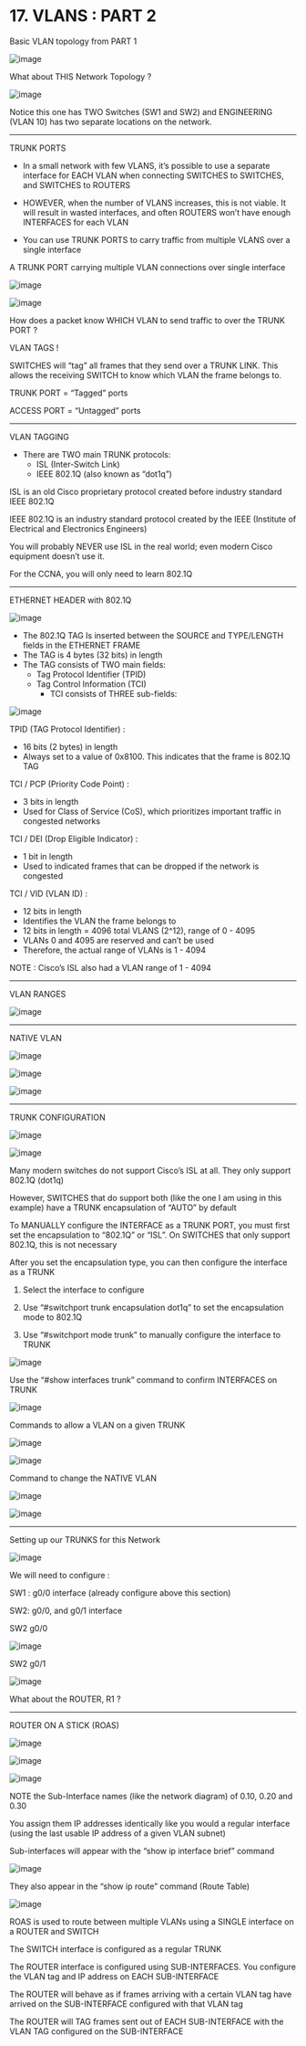 # 17. VLANS : PART 2

Basic VLAN topology from PART 1

![image](https://github.com/psaumur/CCNA/assets/106411237/f6df37e0-d494-4e46-b6e8-6d2ba0cd0ff6)


What about THIS Network Topology ?

![image](https://github.com/psaumur/CCNA/assets/106411237/e6aff877-3792-469f-8955-0f3e17c6f1ed)


Notice this one has TWO Switches (SW1 and SW2) and ENGINEERING (VLAN 10) has two separate locations on the network.

---

TRUNK PORTS

- In a small network with few VLANS, it’s possible to use a separate interface for EACH VLAN when connecting SWITCHES to SWITCHES, and SWITCHES to ROUTERS

- HOWEVER, when the number of VLANS increases, this is not viable. It will result in wasted interfaces, and often ROUTERS won’t have enough INTERFACES for each VLAN

- You can use TRUNK PORTS to carry traffic from multiple VLANS over a single interface

A TRUNK PORT carrying multiple VLAN connections over single interface

![image](https://github.com/psaumur/CCNA/assets/106411237/5cb7c933-689a-499b-9f30-51fe63d8b059)


![image](https://github.com/psaumur/CCNA/assets/106411237/8ea9a799-cf0d-4b1d-9706-db002772fe6d)


How does a packet know WHICH VLAN to send traffic to over the TRUNK PORT ?

VLAN TAGS !

SWITCHES will “tag” all frames that they send over a TRUNK LINK. This allows the receiving SWITCH to know which VLAN the frame belongs to.

TRUNK PORT = “Tagged” ports

ACCESS PORT = “Untagged” ports

---

VLAN TAGGING

- There are TWO main TRUNK protocols:
    - ISL (Inter-Switch Link)
    - IEEE 802.1Q (also known as “dot1q”)

ISL is an old Cisco proprietary protocol created before industry standard IEEE 802.1Q

IEEE 802.1Q is an industry standard protocol created by the IEEE (Institute of Electrical and Electronics Engineers)

You will probably NEVER use ISL in the real world; even modern Cisco equipment doesn’t use it.

For the CCNA, you will only need to learn 802.1Q

---

ETHERNET HEADER with 802.1Q

![image](https://github.com/psaumur/CCNA/assets/106411237/00e817cd-1cac-44c5-a5f6-5459d383236d)


- The 802.1Q TAG Is inserted between the SOURCE and TYPE/LENGTH fields in the ETHERNET FRAME
- The TAG is 4 bytes (32 bits) in length
- The TAG consists of TWO main fields:
    - Tag Protocol Identifier (TPID)
    - Tag Control Information (TCI)
        - TCI consists of THREE sub-fields:

![image](https://github.com/psaumur/CCNA/assets/106411237/8e52856b-58b9-448e-a007-254973fe707e)


TPID (TAG Protocol Identifier) :

- 16 bits (2 bytes) in length
- Always set to a value of 0x8100. This indicates that the frame is 802.1Q TAG

TCI / PCP (Priority Code Point) :

- 3 bits in length
- Used for Class of Service (CoS), which prioritizes important traffic in congested networks

TCI / DEI (Drop Eligible Indicator) :

- 1 bit in length
- Used to indicated frames that can be dropped if the network is congested

TCI / VID (VLAN ID) :

- 12 bits in length
- Identifies the VLAN the frame belongs to
- 12 bits in length = 4096 total VLANS (2^12), range of 0 - 4095
- VLANs 0 and 4095 are reserved and can’t be used
- Therefore, the actual range of VLANs is 1 - 4094

NOTE : Cisco’s ISL also had a VLAN range of 1 - 4094

---

VLAN RANGES

![image](https://github.com/psaumur/CCNA/assets/106411237/1c55a830-bfdd-423a-9688-334a3dd2bfa3)


---

NATIVE VLAN

![image](https://github.com/psaumur/CCNA/assets/106411237/8b1e09a1-e9c5-410e-ad87-581b95eaca81)


![image](https://github.com/psaumur/CCNA/assets/106411237/f8145795-b3f7-4766-9507-4fba7c743a14)


![image](https://github.com/psaumur/CCNA/assets/106411237/a1811276-c043-4035-9957-800873068615)

---

TRUNK CONFIGURATION

![image](https://github.com/psaumur/CCNA/assets/106411237/d73b8f0b-2154-4e7f-8057-7c5b3f5078cc)


![image](https://github.com/psaumur/CCNA/assets/106411237/29313a87-cf16-439c-8a9e-90b518326954)

Many modern switches do not support Cisco’s ISL at all. They only support 802.1Q (dot1q)

However, SWITCHES that do support both (like the one I am using in this example) have a TRUNK encapsulation of “AUTO” by default

To MANUALLY configure the INTERFACE as a TRUNK PORT, you must first set the encapsulation to “802.1Q” or “ISL”. On SWITCHES that only support 802.1Q, this is not necessary

After you set the encapsulation type, you can then configure the interface as a TRUNK

1) Select the interface to configure

2) Use “#switchport trunk encapsulation dot1q” to set the encapsulation mode to 802.1Q

3) Use “#switchport mode trunk” to manually configure the interface to TRUNK

![image](https://github.com/psaumur/CCNA/assets/106411237/6b897fb0-14a3-4e6a-b4e8-e278a6aec08e)


Use the “#show interfaces trunk” command to confirm INTERFACES on TRUNK

![image](https://github.com/psaumur/CCNA/assets/106411237/d3e144c7-90e3-4ab0-8021-7eb4d1420282)


Commands to allow a VLAN on a given TRUNK

![image](https://github.com/psaumur/CCNA/assets/106411237/6a60f6ce-55be-4df5-a715-b871e5e461f4)


![image](https://github.com/psaumur/CCNA/assets/106411237/b39b091d-1ea9-4f72-b592-1eeb8ef25f90)


Command to change the NATIVE VLAN

![image](https://github.com/psaumur/CCNA/assets/106411237/5109becb-27dd-4c63-9c7b-74b6f55e9d5f)


![image](https://github.com/psaumur/CCNA/assets/106411237/36abc437-69cb-4c56-8a59-87479ce01a7f)


---

Setting up our TRUNKS for this Network

![image](https://github.com/psaumur/CCNA/assets/106411237/892b5322-807b-4d76-91cb-a039766794c5)


We will need to configure :

SW1 : g0/0 interface (already configure above this section)

SW2: g0/0, and g0/1 interface

SW2 g0/0

![image](https://github.com/psaumur/CCNA/assets/106411237/7b313959-b710-4bb6-a281-727ec9477c3e)


SW2 g0/1

![image](https://github.com/psaumur/CCNA/assets/106411237/c26f17c8-0ec9-4406-ab66-83adf28c8550)


What about the ROUTER, R1 ? 

---

ROUTER ON A STICK (ROAS)

![image](https://github.com/psaumur/CCNA/assets/106411237/66c4ace0-8341-4c9c-8ff5-7c171034df53)


![image](https://github.com/psaumur/CCNA/assets/106411237/b409165d-39e6-4fba-ade1-2451f7e2fa8c)


![image](https://github.com/psaumur/CCNA/assets/106411237/112a2089-5a9e-4b13-945c-6be7f188d6a8)


NOTE the Sub-Interface names (like the network diagram) of 0.10, 0.20 and 0.30

You assign them IP addresses identically like you would a regular interface (using the last usable IP address of a given VLAN subnet)

Sub-interfaces will appear with the “show ip interface brief” command

![image](https://github.com/psaumur/CCNA/assets/106411237/9b7ecbd1-c5f4-4ed0-9988-8fd17e16c9ae)


They also appear in the “show ip route” command (Route Table)

![image](https://github.com/psaumur/CCNA/assets/106411237/1e9bb3fa-5aca-4883-8aff-52a554dcfba6)


ROAS is used to route between multiple VLANs using a SINGLE interface on a ROUTER and SWITCH

The SWITCH interface is configured as a regular TRUNK

The ROUTER interface is configured using SUB-INTERFACES. You configure the VLAN tag and IP address on EACH SUB-INTERFACE

The ROUTER will behave as if frames arriving with a certain VLAN tag have arrived on the SUB-INTERFACE configured with that VLAN tag

The ROUTER will TAG frames sent out of EACH SUB-INTERFACE with the VLAN TAG configured on the SUB-INTERFACE

